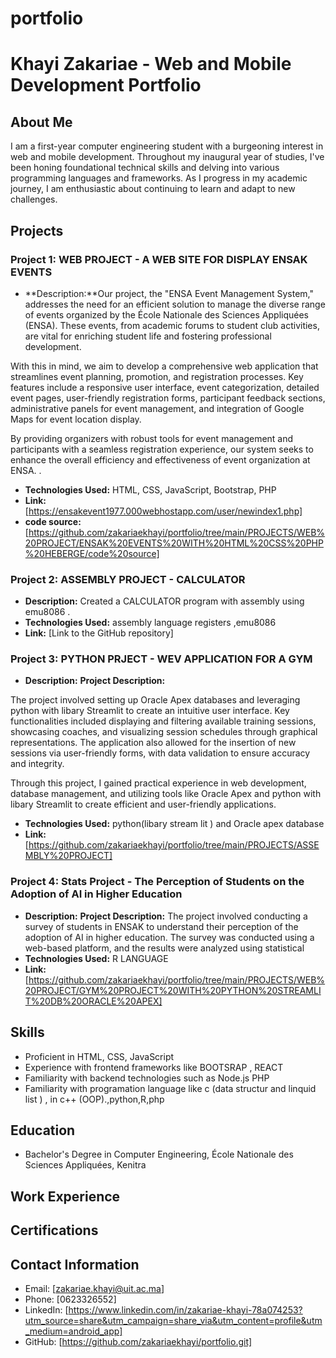 # portfolio
# Khayi Zakariae - Web and Mobile Development Portfolio

## About Me

I am a first-year computer engineering student with a burgeoning interest in web and mobile development. Throughout my inaugural year of studies, I've been honing foundational technical skills and delving into various programming languages and frameworks. As I progress in my academic journey, I am enthusiastic about continuing to learn and adapt to new challenges.
## Projects

### Project 1: WEB PROJECT - A WEB SITE FOR DISPLAY ENSAK EVENTS 

- **Description:**Our project, the "ENSA Event Management System," addresses the need for an efficient solution to manage the diverse range of events organized by the École Nationale des Sciences Appliquées (ENSA). These events, from academic forums to student club activities, are vital for enriching student life and fostering professional development.

With this in mind, we aim to develop a comprehensive web application that streamlines event planning, promotion, and registration processes. Key features include a responsive user interface, event categorization, detailed event pages, user-friendly registration forms, participant feedback sections, administrative panels for event management, and integration of Google Maps for event location display.

By providing organizers with robust tools for event management and participants with a seamless registration experience, our system seeks to enhance the overall efficiency and effectiveness of event organization at ENSA. .
- **Technologies Used:** HTML, CSS, JavaScript, Bootstrap, PHP
- **Link:** [https://ensakevent1977.000webhostapp.com/user/newindex1.php]
- **code source:** [https://github.com/zakariaekhayi/portfolio/tree/main/PROJECTS/WEB%20PROJECT/ENSAK%20EVENTS%20WITH%20HTML%20CSS%20PHP%20HEBERGE/code%20source]

### Project 2: ASSEMBLY PROJECT - CALCULATOR

- **Description:** Created a CALCULATOR program with assembly using emu8086  .
- **Technologies Used:** assembly language registers ,emu8086 
- **Link:** [Link to the GitHub repository]

### Project 3: PYTHON  PRJECT - WEV APPLICATION FOR A GYM

- **Description:** **Project Description:**


The project involved setting up Oracle Apex databases and leveraging python with libary Streamlit to create an intuitive user interface. Key functionalities included displaying and filtering available training sessions, showcasing coaches, and visualizing session schedules through graphical representations. The application also allowed for the insertion of new sessions via user-friendly forms, with data validation to ensure accuracy and integrity.

Through this project, I gained practical experience in web development, database management, and utilizing tools like Oracle Apex and python with libary Streamlit to create efficient and user-friendly applications.

- **Technologies Used:** python(libary stream lit ) and Oracle apex database
- **Link:** [https://github.com/zakariaekhayi/portfolio/tree/main/PROJECTS/ASSEMBLY%20PROJECT]

### Project 4: Stats Project - The Perception of Students on the Adoption of AI in Higher Education
- **Description:** **Project Description:**
The project involved conducting a survey of students in ENSAK to understand their perception of the adoption of AI in higher education. The survey was conducted using a web-based platform, and the results were analyzed using statistical
- **Technologies Used:** R LANGUAGE
- **Link:** [https://github.com/zakariaekhayi/portfolio/tree/main/PROJECTS/WEB%20PROJECT/GYM%20PROJECT%20WITH%20PYTHON%20STREAMLIT%20DB%20ORACLE%20APEX]


## Skills

- Proficient in HTML, CSS, JavaScript
- Experience with frontend frameworks like BOOTSRAP , REACT
- Familiarity with backend technologies such as Node.js PHP
- Familiarity with programation language like  c   (data structur and linquid list ) , in c++ (OOP).,python,R,php


## Education

- Bachelor's Degree in Computer Engineering, École Nationale des Sciences Appliquées, Kenitra

## Work Experience


## Certifications



## Contact Information

- Email: [zakariae.khayi@uit.ac.ma]
- Phone: [0623326552]
- LinkedIn: [https://www.linkedin.com/in/zakariae-khayi-78a074253?utm_source=share&utm_campaign=share_via&utm_content=profile&utm_medium=android_app]
- GitHub: [https://github.com/zakariaekhayi/portfolio.git]
